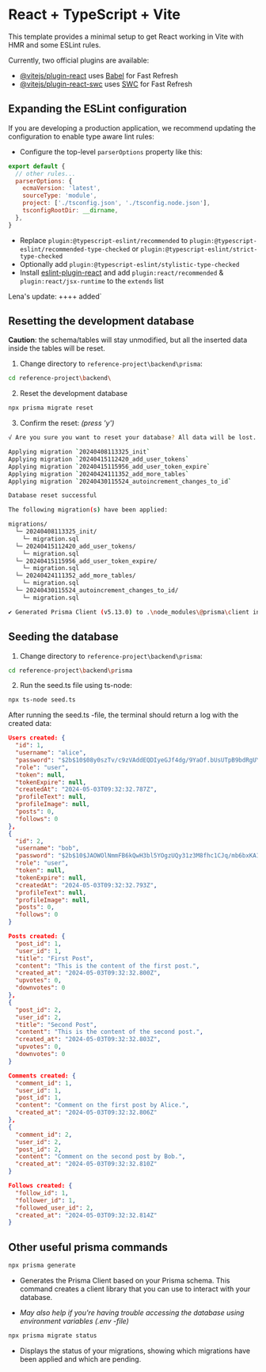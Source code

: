 # React + TypeScript + Vite

This template provides a minimal setup to get React working in Vite with HMR and some ESLint rules.

Currently, two official plugins are available:

- [@vitejs/plugin-react](https://github.com/vitejs/vite-plugin-react/blob/main/packages/plugin-react/README.md) uses [Babel](https://babeljs.io/) for Fast Refresh
- [@vitejs/plugin-react-swc](https://github.com/vitejs/vite-plugin-react-swc) uses [SWC](https://swc.rs/) for Fast Refresh

## Expanding the ESLint configuration

If you are developing a production application, we recommend updating the configuration to enable type aware lint rules:

- Configure the top-level `parserOptions` property like this:

```js
export default {
  // other rules...
  parserOptions: {
    ecmaVersion: 'latest',
    sourceType: 'module',
    project: ['./tsconfig.json', './tsconfig.node.json'],
    tsconfigRootDir: __dirname,
  },
}
```

- Replace `plugin:@typescript-eslint/recommended` to `plugin:@typescript-eslint/recommended-type-checked` or `plugin:@typescript-eslint/strict-type-checked`
- Optionally add `plugin:@typescript-eslint/stylistic-type-checked`
- Install [eslint-plugin-react](https://github.com/jsx-eslint/eslint-plugin-react) and add `plugin:react/recommended` & `plugin:react/jsx-runtime` to the `extends` list

Lena's update: ++++ added`

## Resetting the development database

**Caution**: the schema/tables will stay unmodified, but all the inserted data inside the tables will be reset.

1. Change directory to ``reference-project\backend\prisma``:
```bash
cd reference-project\backend\
```
2. Reset the development database
```bash
npx prisma migrate reset
```
3. Confirm the reset: *(press 'y')*
```bash
√ Are you sure you want to reset your database? All data will be lost. ... yes

Applying migration `20240408113325_init`
Applying migration `20240415112420_add_user_tokens`
Applying migration `20240415115956_add_user_token_expire`
Applying migration `20240424111352_add_more_tables`
Applying migration `20240430115524_autoincrement_changes_to_id`

Database reset successful

The following migration(s) have been applied:

migrations/
  └─ 20240408113325_init/
    └─ migration.sql
  └─ 20240415112420_add_user_tokens/
    └─ migration.sql
  └─ 20240415115956_add_user_token_expire/
    └─ migration.sql
  └─ 20240424111352_add_more_tables/
    └─ migration.sql
  └─ 20240430115524_autoincrement_changes_to_id/
    └─ migration.sql

✔ Generated Prisma Client (v5.13.0) to .\node_modules\@prisma\client in 90ms
```


## Seeding the database

1. Change directory to ``reference-project\backend\prisma``:

```bash
cd reference-project\backend\prisma
```
2. Run the seed.ts file using ts-node:

```bash
npx ts-node seed.ts
```
After running the seed.ts -file, the terminal should return a log with the created data:

```json
Users created: {
  "id": 1,
  "username": "alice",
  "password": "$2b$10$08y0szTv/c9zVAddEQDIyeGJf4dg/9YaOf.bUsUTpB9bdRgUYWGsq",
  "role": "user",
  "token": null,
  "tokenExpire": null,
  "createdAt": "2024-05-03T09:32:32.787Z",
  "profileText": null,
  "profileImage": null,
  "posts": 0,
  "follows": 0
},
{
  "id": 2,
  "username": "bob",
  "password": "$2b$10$JAOWOlNmmFB6kQwH3bl5YOgzUQy31z3M8fhc1CJq/mb6bxKA1nYH6",
  "role": "user",
  "token": null,
  "tokenExpire": null,
  "createdAt": "2024-05-03T09:32:32.793Z",
  "profileText": null,
  "profileImage": null,
  "posts": 0,
  "follows": 0
}

Posts created: {
  "post_id": 1,
  "user_id": 1,
  "title": "First Post",
  "content": "This is the content of the first post.",
  "created_at": "2024-05-03T09:32:32.800Z",
  "upvotes": 0,
  "downvotes": 0
},
{
  "post_id": 2,
  "user_id": 2,
  "title": "Second Post",
  "content": "This is the content of the second post.",
  "created_at": "2024-05-03T09:32:32.803Z",
  "upvotes": 0,
  "downvotes": 0
}

Comments created: {
  "comment_id": 1,
  "user_id": 1,
  "post_id": 1,
  "content": "Comment on the first post by Alice.",
  "created_at": "2024-05-03T09:32:32.806Z"
},
{
  "comment_id": 2,
  "user_id": 2,
  "post_id": 2,
  "content": "Comment on the second post by Bob.",
  "created_at": "2024-05-03T09:32:32.810Z"
}

Follows created: {
  "follow_id": 1,
  "follower_id": 1,
  "followed_user_id": 2,
  "created_at": "2024-05-03T09:32:32.814Z"
}
```
## Other useful prisma commands

```bash
npx prisma generate
``` 
- Generates the Prisma Client based on your Prisma schema. This command creates a client library that you can use to interact with your database.

 - *May also help if you're having trouble accessing the database using environment variables (.env -file)*
```bash
npx prisma migrate status
```
- Displays the status of your migrations, showing which migrations have been applied and which are pending.